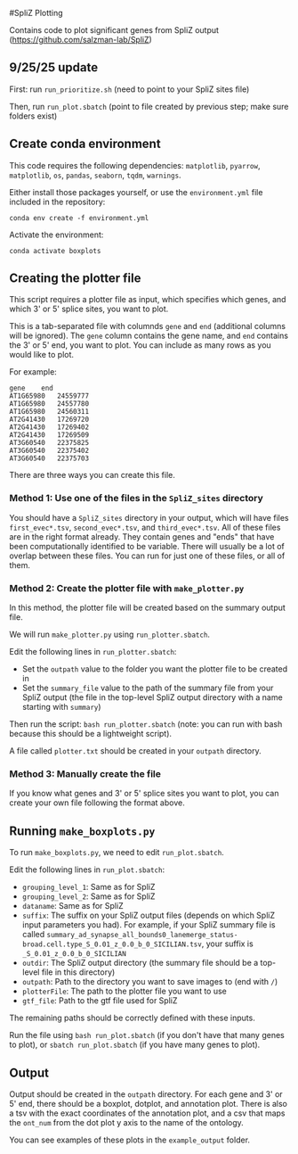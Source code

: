 #SpliZ Plotting

Contains code to plot significant genes from SpliZ output (https://github.com/salzman-lab/SpliZ)


## 9/25/25 update

First: run `run_prioritize.sh` (need to point to your SpliZ sites file)

Then, run `run_plot.sbatch` (point to file created by previous step; make sure folders exist)

## Create conda environment

This code requires the following dependencies: `matplotlib`, `pyarrow`, `matplotlib`, `os`, `pandas`, `seaborn`, `tqdm`, `warnings`. 

Either install those packages yourself, or use the `environment.yml` file included in the repository:

```
conda env create -f environment.yml
```

Activate the environment:

```
conda activate boxplots
```

## Creating the plotter file

This script requires a plotter file as input, which specifies which genes, and which 3' or 5' splice sites, you want to plot.

This is a tab-separated file with columnds `gene` and `end` (additional columns will be ignored). The `gene` column contains the gene name, and `end` contains the 3' or 5' end, you want to plot. You can include as many rows as you would like to plot.

For example:

```
gene	end
AT1G65980	24559777
AT1G65980	24557780
AT1G65980	24560311
AT2G41430	17269720
AT2G41430	17269402
AT2G41430	17269509
AT3G60540	22375825
AT3G60540	22375402
AT3G60540	22375703
```

There are three ways you can create this file.


### Method 1: Use one of the files in the `SpliZ_sites` directory

You should have a `SpliZ_sites` directory in your output, which will have files `first_evec*.tsv`, `second_evec*.tsv`, and `third_evec*.tsv`. All of these files are in the right format already. They contain genes and "ends" that have been computationally identified to be variable. There will usually be a lot of overlap between these files. You can run for just one of these files, or all of them.

### Method 2: Create the plotter file with `make_plotter.py`

In this method, the plotter file will be created based on the summary output file.

We will run `make_plotter.py` using `run_plotter.sbatch`. 

Edit the following lines in `run_plotter.sbatch`:

* Set the `outpath` value to the folder you want the plotter file to be created in
* Set the `summary_file` value to the path of the summary file from your SpliZ output (the file in the top-level SpliZ output directory with a name starting with `summary`)

Then run the script: `bash run_plotter.sbatch` (note: you can run with bash because this should be a lightweight script).

A file called `plotter.txt` should be created in your `outpath` directory.


### Method 3: Manually create the file

If you know what genes and 3' or 5' splice sites you want to plot, you can create your own file following the format above.

## Running `make_boxplots.py`

To run `make_boxplots.py`, we need to edit `run_plot.sbatch`. 

Edit the following lines in `run_plot.sbatch`:

* `grouping_level_1`: Same as for SpliZ
* `grouping_level_2`: Same as for SpliZ
* `dataname`: Same as for SpliZ
* `suffix`: The suffix on your SpliZ output files (depends on which SpliZ input parameters you had). For example, if your SpliZ summary file is called `summary_ad_synapse_all_bounds0_lanemerge_status-broad.cell.type_S_0.01_z_0.0_b_0_SICILIAN.tsv`, your suffix is `_S_0.01_z_0.0_b_0_SICILIAN`
* `outdir`: The SpliZ output directory (the summary file should be a top-level file in this directory)
* `outpath`: Path to the directory you want to save images to (end with `/`)
* `plotterFile`: The path to the plotter file you want to use
* `gtf_file`: Path to the gtf file used for SpliZ

The remaining paths should be correctly defined with these inputs.

Run the file using `bash run_plot.sbatch` (if you don't have that many genes to plot), or `sbatch run_plot.sbatch` (if you have many genes to plot).

## Output

Output should be created in the `outpath` directory. For each gene and 3' or 5' end, there should be a boxplot, dotplot, and annotation plot. There is also a tsv with the exact coordinates of the annotation plot, and a csv that maps the `ont_num` from the dot plot y axis to the name of the ontology.

You can see examples of these plots in the `example_output` folder.
